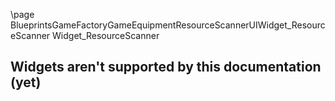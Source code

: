\page BlueprintsGameFactoryGameEquipmentResourceScannerUIWidget_ResourceScanner Widget_ResourceScanner
## Widgets aren't supported by this documentation (yet)
